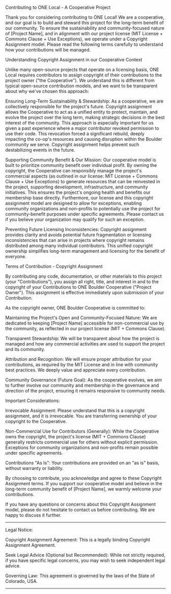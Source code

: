 Contributing to ONE Local - A Cooperative Project

Thank you for considering contributing to ONE Local! We are a cooperative, and our goal is to build and steward this project for the long-term benefit of our community. To ensure the sustainability and community-focused nature of [Project Name], and in alignment with our project license (MIT License + Commons Clause + Use Exceptions), we operate under a Copyright Assignment model. Please read the following terms carefully to understand how your contributions will be managed.

Understanding Copyright Assignment in our Cooperative Context

Unlike many open-source projects that operate on a licensing basis, ONE Local requires contributors to assign copyright of their contributions to the project owner ("the Cooperative"). We understand this is different from typical open-source contribution models, and we want to be transparent about why we've chosen this approach:

  Ensuring Long-Term Sustainability & Stewardship: As a cooperative, we are collectively responsible for the project's future. Copyright assignment allows the Cooperative to act as a unified entity to protect, maintain, and evolve the project over the long term, making strategic decisions in the best interest of the community. This approach is especially important for us given a past experience where a major contributor revoked permission to use their code. This revocation forced a significant rebuild, deeply impacting the co-op's resources and causing disruption within the Boulder community we serve. Copyright assignment helps prevent such destabilizing events in the future.

  Supporting Community Benefit & Our Mission: Our cooperative model is built to prioritize community benefit over individual profit. By owning the copyright, the Cooperative can responsibly manage the project's commercial aspects (as outlined in our license: MIT License + Commons Clause + Use Exceptions) to generate resources that can be reinvested in the project, supporting development, infrastructure, and community initiatives. This ensures the project's ongoing health and benefits our membership base directly. Furthermore, our license and this copyright assignment model are designed to allow for exceptions, enabling community organizations and non-profits to potentially use the project for community-benefit purposes under specific agreements. Please contact us if you believe your organization may qualify for such an exception.

  Preventing Future Licensing Inconsistencies: Copyright assignment provides clarity and avoids potential future fragmentation or licensing inconsistencies that can arise in projects where copyright remains distributed among many individual contributors. This unified copyright ownership simplifies long-term management and licensing for the benefit of everyone.

Terms of Contribution - Copyright Assignment

By contributing any code, documentation, or other materials to this project (your "Contributions"), you assign all right, title, and interest in and to the copyright of your Contributions to ONE Boulder Cooperative ("Project Owner"). This assignment is effective immediately upon submission of your Contribution.

As the copyright owner, ONE Boulder Cooperative is committed to:

  Maintaining the Project's Open and Community-Focused Nature: We are dedicated to keeping [Project Name] accessible for non-commercial use by the community, as reflected in our project license (MIT + Commons Clause).

  Transparent Stewardship: We will be transparent about how the project is managed and how any commercial activities are used to support the project and its community.

  Attribution and Recognition: We will ensure proper attribution for your contributions, as required by the MIT License and in line with community best practices. We deeply value and appreciate every contribution.

  Community Governance (Future Goal): As the cooperative evolves, we aim to further involve our community and membership in the governance and direction of the project, ensuring it remains responsive to community needs.

Important Considerations:

  Irrevocable Assignment: Please understand that this is a copyright assignment, and it is irrevocable. You are transferring ownership of your copyright to the Cooperative.

  Non-Commercial Use for Contributors (Generally): While the Cooperative owns the copyright, the project's license (MIT + Commons Clause) generally restricts commercial use for others without explicit permission. Exceptions for community organizations and non-profits remain possible under specific agreements.

  Contributions "As Is": Your contributions are provided on an "as is" basis, without warranty or liability.

By choosing to contribute, you acknowledge and agree to these Copyright Assignment terms. If you support our cooperative model and believe in the long-term community benefit of [Project Name], we warmly welcome your contributions.

If you have any questions or concerns about this Copyright Assignment model, please do not hesitate to contact us before contributing. We are happy to discuss it further.

---

Legal Notice:

  Copyright Assignment Agreement: This is a legally binding Copyright Assignment Agreement.

  Seek Legal Advice (Optional but Recommended): While not strictly required, if you have specific legal concerns, you may wish to seek independent legal advice.

  Governing Law: This agreement is governed by the laws of the State of Colorado, USA.

---
